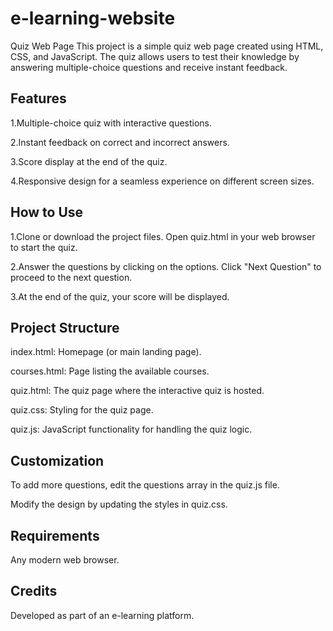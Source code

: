 # e-learning-website
Quiz Web Page
This project is a simple quiz web page created using HTML, CSS, and JavaScript. The quiz allows users to test their knowledge by answering multiple-choice questions and receive instant feedback.

## Features
1.Multiple-choice quiz with interactive questions.

2.Instant feedback on correct and incorrect answers.

3.Score display at the end of the quiz.

4.Responsive design for a seamless experience on different screen sizes.

## How to Use
1.Clone or download the project files.
Open quiz.html in your web browser to start the quiz.


2.Answer the questions by clicking on the options.
Click "Next Question" to proceed to the next question.


3.At the end of the quiz, your score will be displayed.

## Project Structure
index.html: Homepage (or main landing page).

courses.html: Page listing the available courses.

quiz.html: The quiz page where the interactive quiz is hosted.

quiz.css: Styling for the quiz page.

quiz.js: JavaScript functionality for handling the quiz logic.

## Customization

To add more questions, edit the questions array in the quiz.js file.

Modify the design by updating the styles in quiz.css.

## Requirements
Any modern web browser.

## Credits
Developed as part of an e-learning platform.

